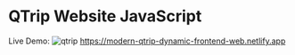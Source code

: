 # QTrip Website JavaScript


Live Demo:  ![qtrip](https://user-images.githubusercontent.com/76960865/215405541-bb530942-d52d-4ac0-bc31-7dfbe8011fe9.png)
 https://modern-qtrip-dynamic-frontend-web.netlify.app
